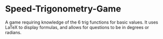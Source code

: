 Speed-Trigonometry-Game
=======================

A game requiring knowledge of the 6 trig functions for basic values. It uses LaTeX to display formulas,
and allows for questions to be in degrees or radians. 
